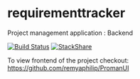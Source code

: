 # requirementtracker

Project management application : Backend

[![Build Status](https://travis-ci.org/remyaphilip/requirementtracker.svg?branch=master)](https://travis-ci.org/remyaphilip/requirementtracker)
[![StackShare](https://img.shields.io/badge/tech-stack-0690fa.svg?style=flat)](https://stackshare.io/remyaphilip/backend)

To view frontend of the project checkout: https://github.com/remyaphilip/PromanUI


